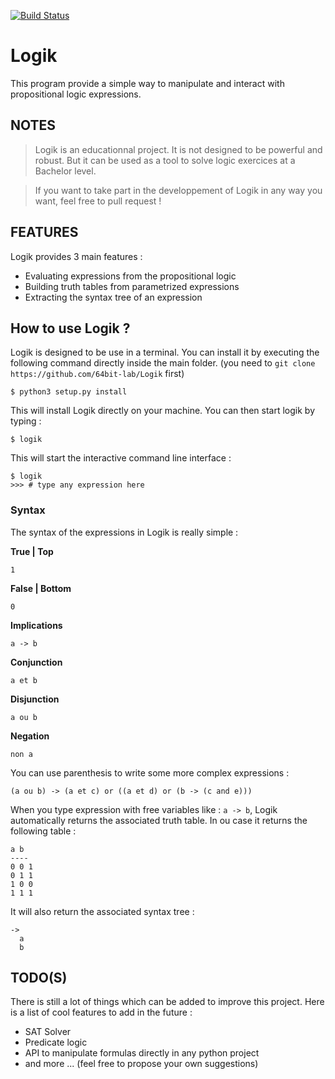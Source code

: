 [![Build Status](https://travis-ci.org/64bit-lab/Logik.svg?branch=master)](https://travis-ci.org/64bit-lab/Logik)

# Logik

This program provide a simple way to manipulate and interact with propositional logic expressions.

## NOTES

> Logik is an educationnal project. It is not designed to be powerful and robust. But it can be used as a tool to solve logic exercices at a Bachelor level.

> If you want to take part in the developpement of Logik in any way you want, feel free to pull request !

## FEATURES

Logik provides 3 main features :

+ Evaluating expressions from the propositional logic
+ Building truth tables from parametrized expressions
+ Extracting the syntax tree of an expression

## How to use Logik ?

Logik is designed to be use in a terminal. You can install it by executing the following command directly inside the main folder. (you need to `git clone https://github.com/64bit-lab/Logik` first)

```
$ python3 setup.py install
```

This will install Logik directly on your machine. You can then start logik by typing :

```
$ logik
```

This will start the interactive command line interface :

```
$ logik
>>> # type any expression here
```

### Syntax

The syntax of the expressions in Logik is really simple :

**True | Top**
```
1
```

**False | Bottom**
```
0
```

**Implications**
```
a -> b
```

**Conjunction**
```
a et b
```

**Disjunction**
```
a ou b
```

**Negation**
```
non a
```

You can use parenthesis to write some more complex expressions :

```
(a ou b) -> (a et c) or ((a et d) or (b -> (c and e)))
```

When you type expression with free variables like : `a -> b`, Logik automatically returns the associated truth table. In ou case it returns the following table :

```
a b
----
0 0 1
0 1 1
1 0 0
1 1 1
```

It will also return the associated syntax tree :

```
->
  a
  b
```

## TODO(S)

There is still a lot of things which can be added to improve this project. Here is a list of cool features to add in the future :

+ SAT Solver
+ Predicate logic
+ API to manipulate formulas directly in any python project
+ and more ... (feel free to propose your own suggestions)

















